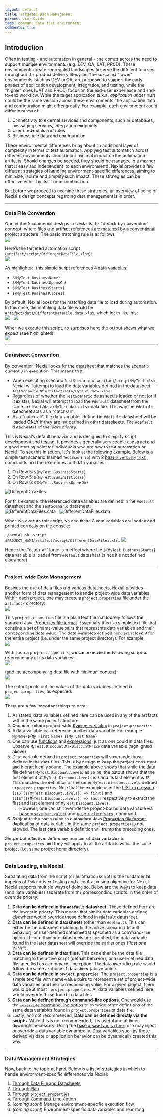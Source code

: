 ```yaml
---
layout: default
title: Targeted Data Management
parent: User Guide
tags: command data test environment
comments: true
---
```



## Introduction
Often in testing - and automation in general - one comes across the need to support multiple environments 
(e.g. DEV, QA, UAT, PROD). These environments create segregated landscapes to serve the different focuses throughout the 
product delivery lifecycle. The so-called "lower" environments, such as DEV or QA, are purposed to support the early 
phases of application development, integration, and testing, while the "higher" ones (UAT and PROD) focus on the 
end-user experience and end-to-end workflow. While the target application (a.k.a. _application under test_) could be the 
same version across these environments, the application data and configuration might differ greatly. For example, each 
environment could differ in terms of:
1. Connectivity to external services and components, such as databases, messaging services, integration endpoints
2. User credentials and roles
3. Business rule data and configuration

These environmental differences bring about an additional layer of complexity in terms of test automation. Applying test 
automation across different environments should incur minimal impact on the automation artifacts. Should changes be 
needed, they should be managed in a manner that is easy and independent (to each environment). Nexial provides a
few different strategies of handling environment-specific differences, aiming to minimize, isolate and simplify such
impact. These strategies can be effective either by itself or in combination.

But before we proceed to examine these strategies, an overview of some of Nexial's design concepts regarding data 
management is in order.

-----

### Data File Convention
One of the fundamental designs in Nexial is the "default by convention" concept, where files and artifact references
are matched by a conventional project structure. The basic matching rule is as follows:<br/>
![](image/TargetedData_datafile_05.png)

Here's the targeted automation script (`artifact/script/DifferentDataFile.xlsx`):<br/>
![](image/TargetedData_datafile_01.png)

As highlighted, this simple script references 4 data variables:
- `${MyTest.BusinessName}`
- `${MyTest.BusinessOpensOn}`
- `${MyTest.BusinessStarts}`
- `${MyTest.BusinessCloses}`

By default, Nexial looks for the matching data file to load during automation. In this case, the matching data file 
would be `artifact/data/DifferentDataFile.data.xlsx`, which looks like this:<br/>
![](image/TargetedData_datafile_02.png) &nbsp; ![](image/TargetedData_datafile_03.png)

When we execute this script, no surprises here; the output shows what we expect (see highlighted):<br/>
![](image/TargetedData_datafile_04.png)

-----

### Datasheet Convention
By convention, Nexial looks for the [datasheet](../userguide/UnderstandingExcelTemplates#anatomy-of-a-nexial-data-file) 
that matches the scenario currently in execution. This means that: 

- When executing scenario `TestScenario` of `artifact/script/MyTest.xlsx`, Nexial will attempt to load the 
  data variables defined in the datasheet `TestScenario` of `artifact/data/MyTest.data.xlsx`.
- Regardless of whether the `TestScenario` datasheet is loaded or not (or if it exists), Nexial will attempt to load 
  the `#default` datasheet from the same `artifact/data/MyTest.data.xlsx` data file. This way the `#default` datasheet 
  acts as a "catch-all".
- As a "catch-all", the data variables defined in `#default` datasheet will be loaded **ONLY** if they are not
  defined in other datasheets. The `#default` datasheet is of the _least priority_.

This is Nexial's default behavior and is designed to simplify script development and testing. It provides a generally 
serviceable construct and a good starting point for individuals who are new to test automation or Nexial. To see this 
in action, let's look at the following example. Below is a simple test scenario (named `TestScenario`) with 2 
[base &raquo; `verbose(text)`](../commands/base/verbose(text)) commands and the references to 3 data variables:

1. On Row 5: `${MyTest.BusinessStarts}`
2. On Row 5: `${MyTest.BusinessCloses}`
3. On Row 6: `${MyTest.BusinessOpensOn}`

![DifferentDataFiles](image/TargetedData_01.png)

For this example, the referenced data variables are defined in the `#default` datasheet and the `TestScenario` 
datasheet:<br/>
![DifferentDataFiles.data](image/TargetedData_02.png) &nbsp; ![DifferentDataFiles.data](image/TargetedData_03.png)

When we execute this script, we see these 3 data variables are loaded and printed correctly on the console:<br/>

`./nexial.sh -script $PROJECT_HOME/artifact/script/DifferentDataFiles.xlsx`
![](image/TargetedData_04.png)

Hence the "catch-all" logic is in effect where the `${MyTest.BusinessStarts}` data variable is loaded from `#default` 
datasheet (since it's not defined elsewhere).

-----

### Project-wide Data Management
Besides the use of data files and various datasheets, Nexial provides another form of data management to handle
project-wide data variables. Within each project, one may create a 
[`project.properties` file](../userguide/UnderstandingProjectStructure#artifactprojectproperties) under the `artifact/`
directory:<br/>
![](image/TargetedData_datafile_10.png)

This `project.properties` file is a plain text file that loosely follows the standard Java 
<a href="https://docs.oracle.com/cd/E26180_01/Platform.94/ATGProgGuide/html/s0204propertiesfileformat01.html" class="external-link" target="_nexial_link">Properties file format</a>.
Essentially this is a simple text file that contains a set of name-value pairs that represents data variables and their 
corresponding data value. The data variables defined here are relevant for the entire project (i.e. under the same 
project directory). For example,<br/>
![](image/TargetedData_datafile_11.png)

With such a `project.properties`, we can execute the following script to reference any of its data variables:<br/>
![](image/TargetedData_Prop1.png)

(and the accompanying data file with minimum content):<br/>
![](image/TargetedData_Prop2.png)

The output prints out the values of the data variables defined in `project.properties`, as expected:<br/>
![](image/TargetedData_Prop3.png)

There are a few important things to note:
1. As stated, data variables defined here can be used in any of the artifacts within the same project structure
2. One can include project-wide [System variables](../systemvars/) in `project.properties`
3. A data variable can reference another data variable. For example `MyName=${My First Name} ${My Last Name}`
4. One can use [functions](../functions) and [expressions](../expressions), just as one could in data files. Observe
   `MyTest.Discount.MaxDiscountPrice` data variable (highlighted above)
5. Data variable defined in `project.properties` will supersede those defined in the data files. This is by design to
   keep the project consistent and hierarchically sound. The example above shows that while the data file defines 
   `MyTest.Discount.Levels` as `25,50`, the output shows that the first element of `MyTest.Discount.Levels` is `3` and
   its last element is `12`. This matches the definition of the same `MyTest.Discount.Levels` defined in 
   `project.properties`. Note that the example uses the [LIST expression](../expressions/LISTexpression) -
   `[LIST(${MyTest.Discount.Levels}) => first]` and `[LIST(${MyTest.Discount.Levels}) => last]` respectively to extract
   the first and last element of `MyTest.Discount.Levels`.  
   - However, one can still override the project-bound data variable via 
   [base &raquo; `save(var,value)`](../commands/base/save(var,value)) and 
   [base &raquo; `clear(vars)`](../commands/base/clear(vars)) command.
6. Subject to the same rules as a standard Java 
   <a href="https://docs.oracle.com/cd/E26180_01/Platform.94/ATGProgGuide/html/s0204propertiesfileformat01.html" class="external-link" target="_nexial_link">Properties file format</a>,
   duplication of data variable in the same `project.properties` is not allowed. The last data variable definition will
   trump the preceding ones. 

Simple but effective: define any number of data variables in `project.properties` and they will apply to all the 
artifacts within the same project (i.e. same project home directory).

-----

### Data Loading, ala Nexial
Separating data from the script (or automation script) is the fundamental impetus of Data-driven Testing and a central
design objective for Nexial. Nexial supports multiple ways of doing so. Below are the ways to keep data (and data 
variables) separate from the corresponding scripts, in the order of override priority:
1. **Data can be defined in the `#default` datasheet**. Those defined here are the lowest in priority. This means that 
   similar data variables defined elsewhere would override those defined in `#default` datasheet.
2. **Data can be defined in datasheets** (other than `#default`). This can either be the datasheet matching to the 
   active scenario (default behavior), or user-defined datasheet(s) specified as a command-line option. If more than one 
   datasheets are specified, the data variable found in the later datasheet will override the earlier ones 
   ("_last one WINs_").
3. **Data can be defined in data files**. This can either be the data file matching to the active script (default 
   behavior), or a user-defined data file specified as a command-line option. The data overriding rule would follow the 
   same as those of datasheet (above point). 
4. **Data can be defined in [`project.properties`](../userguide/UnderstandingProjectStructure#artifactprojectproperties)**.
   The `project.properties` is a simple text file with name-value pairs to represent a set of project-wide data 
   variables and their corresponding value. For a given project, there would be at most 1 `project.properties`. All
   data variables defined here would override those found in data files. 
5. **Data can be defined through command-line options**. One would use the 
   [`-override` command-line option](../userguide/BatchFiles#nexial) to override other definitions of the same data 
   variables found in `project.properties` or data file.
6. Lastly, and not recommended, **Data can be defined directly via the scripts**. While this is not recommended, it is
   useful and at times downright necessary. Using the [base &raquo; `save(var,value)`](../commands/base/save(var,value)),
   one may inject or override a data variable dynamically. Data variables such as those derived via date or application 
   behavior can be dynamically created this way.

-----

### Data Management Strategies
Now, back to the topic at hand. Below is a list of strategies in which to handle environment-specific differences via
Nexial:
1. [Through Data File and Datasheets](TargetedData-DataFile_DataSheets)
2. [Through Plan](TargetedData-Plan)
3. [Through `project.properties`](TargetedData-ProjectProperties)
4. [Through Command-Line Option](TargetedData-CLI)
5. (_coming soon!_) Manage environment-specific execution flow
6. (_coming soon!_) Environment-specific data variables and reporting
